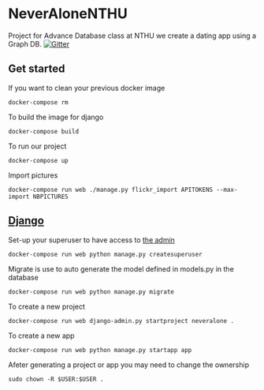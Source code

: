 # NeverAloneNTHU

Project for Advance Database class at NTHU we create a dating app using a Graph DB. 
[![Gitter](https://badges.gitter.im/Join%20Chat.svg)](https://gitter.im/rjollet-/NeverAloneNTHU?utm_source=badge&utm_medium=badge&utm_campaign=pr-badge)

## Get started

If you want to clean your previous docker image
```
docker-compose rm
```
To build the image for django

```
docker-compose build
```
To run our project

```
docker-compose up
```

Import pictures
```
docker-compose run web ./manage.py flickr_import APITOKENS --max-import NBPICTURES
```

## [Django](https://docs.djangoproject.com/en/1.9/)

Set-up your superuser to have access to [the admin](http://localhost:8000/admin)
```
docker-compose run web python manage.py createsuperuser
```

Migrate is use to auto generate the model defined in models.py in the database 
```
docker-compose run web python manage.py migrate

```

To create a new project
```
docker-compose run web django-admin.py startproject neveralone .

```

To create a new app
```
docker-compose run web python manage.py startapp app
```

Afeter generating a project or app you may need to change the ownership
```
sudo chown -R $USER:$USER .
```